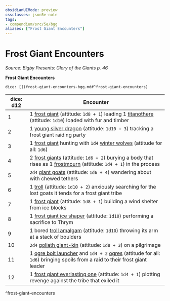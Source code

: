```yaml
---
obsidianUIMode: preview
cssclasses: json5e-note
tags:
- compendium/src/5e/bgg
aliases: ["Frost Giant Encounters"]
---
```

# Frost Giant Encounters
*Source: Bigby Presents: Glory of the Giants p. 46* 

**Frost Giant Encounters**

`dice: [](frost-giant-encounters-bgg.md#^frost-giant-encounters)`

| dice: d12 | Encounter |
|-----------|-----------|
| 1 | 1 [frost giant](Mechanics/bestiary/giant/frost-giant.md) (attitude: `1d8 + 1`) leading 1 [titanothere](Mechanics/bestiary/beast/titanothere-bgg.md) (attitude: `1d10`) loaded with fur and timber |
| 2 | 1 [young silver dragon](Mechanics/bestiary/dragon/young-silver-dragon.md) (attitude: `1d10 + 3`) tracking a frost giant raiding party |
| 3 | 1 [frost giant](Mechanics/bestiary/giant/frost-giant.md) hunting with `1d4` [winter wolves](Mechanics/bestiary/monstrosity/winter-wolf.md) (attitude for all: `1d6`) |
| 4 | 2 [frost giants](Mechanics/bestiary/giant/frost-giant.md) (attitude: `1d6 + 2`) burying a body that rises as 1 [frostmourn](Mechanics/bestiary/undead/frostmourn-bgg.md) (attitude: `1d4 + 1`) in the process |
| 5 | `2d4` [giant goats](Mechanics/bestiary/beast/giant-goat.md) (attitude: `1d6 + 4`) wandering about with chewed tethers |
| 6 | 1 [troll](Mechanics/bestiary/giant/troll.md) (attitude: `1d10 + 2`) anxiously searching for the lost goats it tends for a frost giant tribe |
| 7 | 1 [frost giant](Mechanics/bestiary/giant/frost-giant.md) (attitude: `1d8 + 1`) building a wind shelter from ice blocks |
| 8 | 1 [frost giant ice shaper](Mechanics/bestiary/giant/frost-giant-ice-shaper-bgg.md) (attitude: `1d10`) performing a sacrifice to Thrym |
| 9 | 1 bored [troll amalgam](Mechanics/bestiary/giant/troll-amalgam-bgg.md) (attitude: `1d10`) throwing its arm at a stack of boulders |
| 10 | `2d4` [goliath giant-kin](Mechanics/bestiary/humanoid/goliath-giant-kin-bgg.md) (attitude: `1d8 + 3`) on a pilgrimage |
| 11 | 1 [ogre bolt launcher](Mechanics/bestiary/giant/ogre-bolt-launcher-mpmm.md) and `1d4 + 2` [ogres](Mechanics/bestiary/giant/ogre.md) (attitude for all: `1d6`) bringing spoils from a raid to their frost giant leader |
| 12 | 1 [frost giant everlasting one](Mechanics/bestiary/giant/frost-giant-everlasting-one-mpmm.md) (attitude: `1d4 + 1`) plotting revenge against the tribe that exiled it |
^frost-giant-encounters
